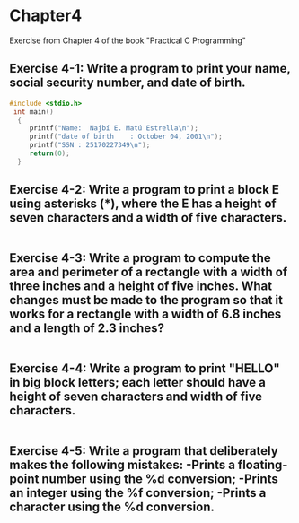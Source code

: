 # Chapter4
Exercise from Chapter 4 of the book "Practical C Programming"
## Exercise 4-1: Write a program to print your name, social security number, and date of birth.
```c
#include <stdio.h> 
 int main()  
  {
     printf("Name:  Najbí E. Matú Estrella\n"); 
     printf("date of birth    : October 04, 2001\n"); 
     printf("SSN : 25170227349\n"); 
     return(0); 
  }
```
## Exercise 4-2: Write a program to print a block E using asterisks (*), where the E has a height of seven characters and a width of five characters.
```c
```
## Exercise 4-3: Write a program to compute the area and perimeter of a rectangle with a width of three inches and a height of five inches. What changes must be made to the program so that it works for a rectangle with a width of 6.8 inches and a length of 2.3 inches?
```c
```
## Exercise 4-4: Write a program to print "HELLO" in big block letters; each letter should have a height of seven characters and width of five characters.
```c
```
## Exercise 4-5: Write a program that deliberately makes the following mistakes: -Prints a floating-point number using the %d conversion; -Prints an integer using the %f conversion; -Prints a character using the %d conversion.
```c
```
